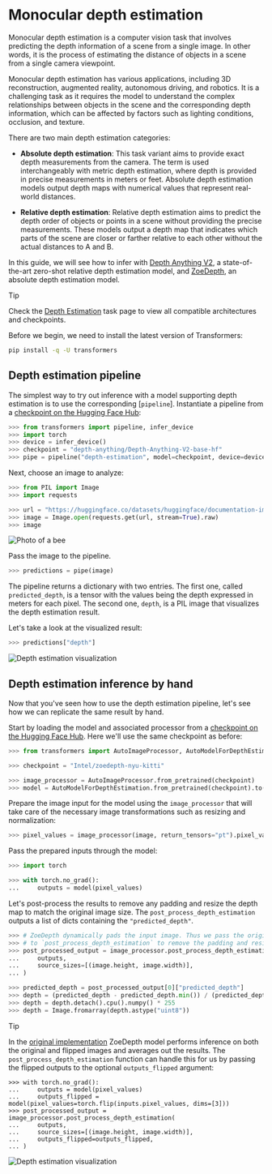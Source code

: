<!--Copyright 2023 The HuggingFace Team. All rights reserved.

Licensed under the Apache License, Version 2.0 (the "License"); you may not use this file except in compliance with
the License. You may obtain a copy of the License at

http://www.apache.org/licenses/LICENSE-2.0

Unless required by applicable law or agreed to in writing, software distributed under the License is distributed on
an "AS IS" BASIS, WITHOUT WARRANTIES OR CONDITIONS OF ANY KIND, either express or implied. See the License for the
specific language governing permissions and limitations under the License.

⚠️ Note that this file is in Markdown but contain specific syntax for our doc-builder (similar to MDX) that may not be
rendered properly in your Markdown viewer.

-->

# Monocular depth estimation

Monocular depth estimation is a computer vision task that involves predicting the depth information of a scene from a
single image. In other words, it is the process of estimating the distance of objects in a scene from
a single camera viewpoint.

Monocular depth estimation has various applications, including 3D reconstruction, augmented reality, autonomous driving,
and robotics. It is a challenging task as it requires the model to understand the complex relationships between objects
in the scene and the corresponding depth information, which can be affected by factors such as lighting conditions,
occlusion, and texture.

There are two main depth estimation categories:

- **Absolute depth estimation**: This task variant aims to provide exact depth measurements from the camera. The term is used interchangeably with metric depth estimation, where depth is provided in precise measurements in meters or feet. Absolute depth estimation models output depth maps with numerical values that represent real-world distances.

- **Relative depth estimation**: Relative depth estimation aims to predict the depth order of objects or points in a scene without providing the precise measurements. These models output a depth map that indicates which parts of the scene are closer or farther relative to each other without the actual distances to A and B.

In this guide, we will see how to infer with [Depth Anything V2](https://huggingface.co/depth-anything/Depth-Anything-V2-Large), a state-of-the-art zero-shot relative depth estimation model, and [ZoeDepth](https://huggingface.co/docs/transformers/main/en/model_doc/zoedepth), an absolute depth estimation model.

> [!TIP]
> Check the [Depth Estimation](https://huggingface.co/tasks/depth-estimation) task page to view all compatible architectures and checkpoints.

Before we begin, we need to install the latest version of Transformers:

```bash
pip install -q -U transformers
```

## Depth estimation pipeline

The simplest way to try out inference with a model supporting depth estimation is to use the corresponding [`pipeline`].
Instantiate a pipeline from a [checkpoint on the Hugging Face Hub](https://huggingface.co/models?pipeline_tag=depth-estimation&sort=downloads):

```py
>>> from transformers import pipeline, infer_device
>>> import torch
>>> device = infer_device()
>>> checkpoint = "depth-anything/Depth-Anything-V2-base-hf"
>>> pipe = pipeline("depth-estimation", model=checkpoint, device=device)
```

Next, choose an image to analyze:

```py
>>> from PIL import Image
>>> import requests

>>> url = "https://huggingface.co/datasets/huggingface/documentation-images/resolve/main/bee.jpg"
>>> image = Image.open(requests.get(url, stream=True).raw)
>>> image
```

<div class="flex justify-center">
     <img src="https://huggingface.co/datasets/huggingface/documentation-images/resolve/main/bee.jpg" alt="Photo of a bee"/>
</div>

Pass the image to the pipeline.

```py
>>> predictions = pipe(image)
```

The pipeline returns a dictionary with two entries. The first one, called `predicted_depth`, is a tensor with the values
being the depth expressed in meters for each pixel.
The second one, `depth`, is a PIL image that visualizes the depth estimation result.

Let's take a look at the visualized result:

```py
>>> predictions["depth"]
```

<div class="flex justify-center">
     <img src="https://huggingface.co/datasets/huggingface/documentation-images/resolve/main/transformers/tasks/depth-visualization.png" alt="Depth estimation visualization"/>
</div>

## Depth estimation inference by hand

Now that you've seen how to use the depth estimation pipeline, let's see how we can replicate the same result by hand.

Start by loading the model and associated processor from a [checkpoint on the Hugging Face Hub](https://huggingface.co/models?pipeline_tag=depth-estimation&sort=downloads).
Here we'll use the same checkpoint as before:

```py
>>> from transformers import AutoImageProcessor, AutoModelForDepthEstimation

>>> checkpoint = "Intel/zoedepth-nyu-kitti"

>>> image_processor = AutoImageProcessor.from_pretrained(checkpoint)
>>> model = AutoModelForDepthEstimation.from_pretrained(checkpoint).to(device)
```

Prepare the image input for the model using the `image_processor` that will take care of the necessary image transformations
such as resizing and normalization:

```py
>>> pixel_values = image_processor(image, return_tensors="pt").pixel_values.to(device)
```

Pass the prepared inputs through the model:

```py
>>> import torch

>>> with torch.no_grad():
...     outputs = model(pixel_values)
```

Let's post-process the results to remove any padding and resize the depth map to match the original image size. The `post_process_depth_estimation` outputs a list of dicts containing the `"predicted_depth"`.

```py
>>> # ZoeDepth dynamically pads the input image. Thus we pass the original image size as argument
>>> # to `post_process_depth_estimation` to remove the padding and resize to original dimensions.
>>> post_processed_output = image_processor.post_process_depth_estimation(
...     outputs,
...     source_sizes=[(image.height, image.width)],
... )

>>> predicted_depth = post_processed_output[0]["predicted_depth"]
>>> depth = (predicted_depth - predicted_depth.min()) / (predicted_depth.max() - predicted_depth.min())
>>> depth = depth.detach().cpu().numpy() * 255
>>> depth = Image.fromarray(depth.astype("uint8"))
```

> [!TIP]
> <p>In the <a href="https://github.com/isl-org/ZoeDepth/blob/edb6daf45458569e24f50250ef1ed08c015f17a7/zoedepth/models/depth_model.py#L131">original implementation</a> ZoeDepth model performs inference on both the original and flipped images and averages out the results. The <code>post_process_depth_estimation</code> function can handle this for us by passing the flipped outputs to the optional <code>outputs_flipped</code> argument:</p>
> <pre><code class="language-Python">&gt;&gt;&gt; with torch.no_grad():
> ...     outputs = model(pixel_values)
> ...     outputs_flipped = model(pixel_values=torch.flip(inputs.pixel_values, dims=[3]))
> &gt;&gt;&gt; post_processed_output = image_processor.post_process_depth_estimation(
> ...     outputs,
> ...     source_sizes=[(image.height, image.width)],
> ...     outputs_flipped=outputs_flipped,
> ... )
> </code></pre>

<div class="flex justify-center">
     <img src="https://huggingface.co/datasets/huggingface/documentation-images/resolve/main/transformers/tasks/depth-visualization-zoe.png" alt="Depth estimation visualization"/>
</div>

